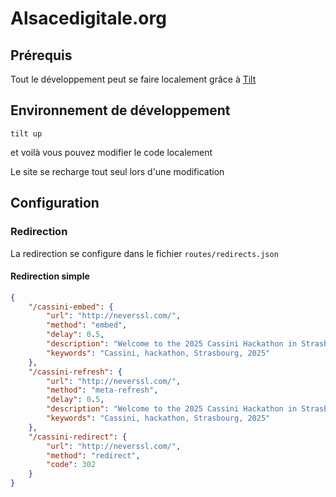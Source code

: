 # Alsacedigitale.org

## Prérequis

Tout le développement peut se faire localement grâce à [Tilt](https://tilt.dev/)


## Environnement de développement

`tilt up`

et voilà vous pouvez modifier le code localement

Le site se recharge tout seul lors d'une modification

## Configuration

### Redirection

La redirection se configure dans le fichier `routes/redirects.json`

#### Redirection simple

```json
{
    "/cassini-embed": {
        "url": "http://neverssl.com/",
        "method": "embed",
        "delay": 0.5,
        "description": "Welcome to the 2025 Cassini Hackathon in Strasbourg!",
        "keywords": "Cassini, hackathon, Strasbourg, 2025"
    },
    "/cassini-refresh": {
        "url": "http://neverssl.com/",
        "method": "meta-refresh",
        "delay": 0.5,
        "description": "Welcome to the 2025 Cassini Hackathon in Strasbourg!",
        "keywords": "Cassini, hackathon, Strasbourg, 2025"
    },
    "/cassini-redirect": {
        "url": "http://neverssl.com/",
        "method": "redirect",
        "code": 302
    }
}
```